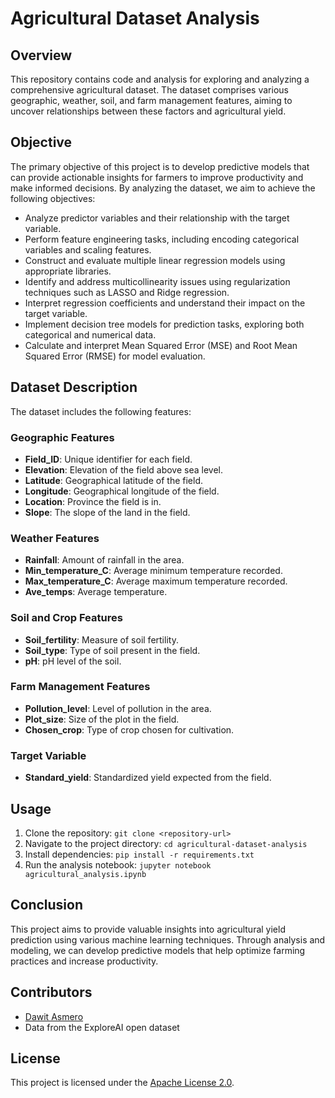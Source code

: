 
# Agricultural Dataset Analysis

## Overview
This repository contains code and analysis for exploring and analyzing a comprehensive agricultural dataset. The dataset comprises various geographic, weather, soil, and farm management features, aiming to uncover relationships between these factors and agricultural yield.

## Objective
The primary objective of this project is to develop predictive models that can provide actionable insights for farmers to improve productivity and make informed decisions. By analyzing the dataset, we aim to achieve the following objectives:

- Analyze predictor variables and their relationship with the target variable.
- Perform feature engineering tasks, including encoding categorical variables and scaling features.
- Construct and evaluate multiple linear regression models using appropriate libraries.
- Identify and address multicollinearity issues using regularization techniques such as LASSO and Ridge regression.
- Interpret regression coefficients and understand their impact on the target variable.
- Implement decision tree models for prediction tasks, exploring both categorical and numerical data.
- Calculate and interpret Mean Squared Error (MSE) and Root Mean Squared Error (RMSE) for model evaluation.

## Dataset Description
The dataset includes the following features:

### Geographic Features
- **Field_ID**: Unique identifier for each field.
- **Elevation**: Elevation of the field above sea level.
- **Latitude**: Geographical latitude of the field.
- **Longitude**: Geographical longitude of the field.
- **Location**: Province the field is in.
- **Slope**: The slope of the land in the field.

### Weather Features
- **Rainfall**: Amount of rainfall in the area.
- **Min_temperature_C**: Average minimum temperature recorded.
- **Max_temperature_C**: Average maximum temperature recorded.
- **Ave_temps**: Average temperature.

### Soil and Crop Features
- **Soil_fertility**: Measure of soil fertility.
- **Soil_type**: Type of soil present in the field.
- **pH**: pH level of the soil.

### Farm Management Features
- **Pollution_level**: Level of pollution in the area.
- **Plot_size**: Size of the plot in the field.
- **Chosen_crop**: Type of crop chosen for cultivation.

### Target Variable
- **Standard_yield**: Standardized yield expected from the field.

## Usage
1. Clone the repository: `git clone <repository-url>`
2. Navigate to the project directory: `cd agricultural-dataset-analysis`
3. Install dependencies: `pip install -r requirements.txt`
4. Run the analysis notebook: `jupyter notebook agricultural_analysis.ipynb`

## Conclusion
This project aims to provide valuable insights into agricultural yield prediction using various machine learning techniques. Through analysis and modeling, we can develop predictive models that help optimize farming practices and increase productivity.

## Contributors
- [Dawit Asmero](https://github.com/davedawitdave)
- Data from the ExploreAI open dataset

## License
This project is licensed under the [Apache License 2.0](LICENSE).








